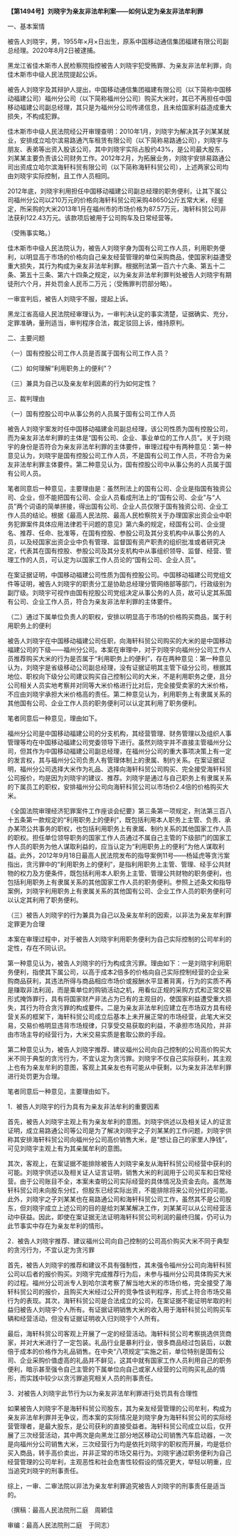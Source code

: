**【第1494号】刘晓宇为亲友非法牟利案——如何认定为亲友非法牟利罪**

一、基本案情

被告人刘晓宇，男，1955年×月×日出生，原系中国移动通信集团福建有限公司副总经理。2020年8月2日被逮捕。

黑龙江省佳木斯市人民检察院指控被告人刘晓宇犯受贿罪、为亲友非法牟利罪，向佳木斯市中级人民法院提起公诉。

被告人刘晓宇及其辩护人提出，中国移动通信集团福建有限公司（以下简称中国移动福建公司）福州分公司（以下简称福州分公司）购买大米时，其已不再担任中国移动福建公司副总经理，其只是为福州分公司传递信息，且未给国家利益造成重大损失，不构成犯罪。

佳木斯市中级人民法院经公开审理查明：2010年1月，刘晓宇为解决其子刘某某就业，安排成立哈尔滨易路通汽车租赁有限公司（以下简称易路通公司），刘晓宇与朋友、表弟等出资入股该公司，其中刘晓宇实际占股约43%，是公司最大股东，刘某某主要负责该公司财务工作。2012年2月，为拓展业务，刘晓宇安排易路通公司出资成立哈尔滨海轩科贸有限公司（以下简称海轩科贸公司），上述两家公司均由刘晓宇实际控制，且工作人员相同。

2012年底，刘晓宇利用担任中国移动福建公司副总经理的职务便利，让其下属公司福州分公司以210万元的价格向海轩科贸公司采购48650公斤五常大米，经鉴定，所采购的大米2013年1月在福州市的市场价格为87.57万元，海轩科贸公司非法获利122.43万元。该款项后被用于公司购车及日常经营等。

（受贿事实略。）

佳木斯市中级人民法院认为，被告人刘晓宇身为国有公司工作人员，利用职务便利，以明显高于市场的价格向自己亲友经营管理的单位采购商品，使国家利益遭受重大损失，其行为构成为亲友非法牟利罪。根据刑法第一百六十六条、第五十二条、第五十三条、第六十四条之规定，以为亲友非法牟利罪判处被告人刘晓宇有期徒刑六个月，并处罚金人民币二万元；（受贿罪判罚部分略）。

一审宣判后，被告人刘晓宇不服，提起上诉。

黑龙江省高级人民法院经审理认为，一审判决认定的事实清楚，证据确实、充分，定罪准确，量刑适当，审判程序合法，裁定驳回上诉，维持原判。

二、主要问题

（一）国有控股公司工作人员是否属于国有公司工作人员？

（二）如何理解“利用职务上的便利”？

（三）兼具为自己以及亲友牟利因素的行为如何定性？

三、裁判理由

（一）国有控股公司中从事公务的人员属于国有公司工作人员

被告人刘晓宇案发时任中国移动福建金司副总经理，该公司性质为国有控股公司，而为亲友非法牟利罪的主体是“国有公司、企业、事业单位的工作人员”。关于刘晓宇的身份是否符合为亲友非法牟利罪的主体要件，审理过程中有两种意见：第一种意见认为，刘晓宇是国有控股公司工作人员，不是国有公司工作人员，不符合为亲友非法牟利罪主体要件。第二种意见认为，国有控股公司中从事公务的人员属于国有公司人员。

笔者同意后一种意见，主要理由是：虽然刑法上的国有公司、企业是指国有独资公司、企业，但不能把国有公司、企业人员看成刑法上的“国有公司、企业”与“人员”两个词语的简单拼接，得出国有公司、企业人员仅限于国有独资公司、企业工作人员的结论。根据《最高人民法院、最高人民检察院关于办理国家出资企业中职务犯罪案件具体应用法律若干问题的意见》第六条的规定，经国有公司、企业提名、推荐、任命、批准等，在国有控股、参股公司及其分支机构中从事公务的人员，以及经国家出资企业中负有管理、监督国有资产职责的组织批准或者研究决定，代表其在国有控股、参股公司及其分支机构中从事组织领导、监督、经营、管理工作的人员，可认定为以国家工作人员论的“国有公司、企业人员”。

在案证据证明，中国移动福建公司性质为国有控股公司。中国移动福建公司党组文件等证明，被告人刘晓宇的职责分工是协助总经理分管网络部等部门，行政级别为副厅级。刘晓宇可视作由国有挖股公司党组决定从事公务的人员，故可认定其系国有公司、企业工作人员，符合为亲友非法牟利罪的主体要件。

（二）通过下属单位负责人的职权，安排以明显高于市场的价格购买商品，属于利用职务上的便利

被告人刘晓宇在中国移动福建公司任职，向海轩科贸公司购买的大米的是中国移动福建公司的下级——福州分公司。本案在审理中，对于刘晓宇向福州分公司工作人员推荐购买大米的行为是否属于“利用职务上的便利”，存在两种意见：第一种意见认为，刘晓宇是省级移动公司副总经理，没有证据证明其主管下级分公司，根据其地位、职权向下级分公司建议购买自己控制公司的大米，不是利用职务之便，且分公司相关人员实地考察并对同等大米价格进行比对后，完全接受卖家的大米价格，不应由刘晓宇承担大米价格高的责任。第二种意见认为，利用职务上有隶属关系的其他国有公司、企业工作人员的职务便利可以认定其利用了职务便利。

笔者同意后一种意见，理由如下。

福州分公司是中国移动福建公司的分支机构，其经营管理、财务管理以及组织人事管理等均在中国移动福建公司党委领导下进行。虽然刘晓宇并不直接主管福州分公司，但其作为中国移动福建公司副总经理，在福州分公司的重大事项决策上有一定的发言权，其与福州分公司负责人有管理体制上的隶属、制约关系。在案证据证明，福州分公司选择大米作为礼品、选择向海轩科贸公司购买、完全接受海轩科贸公司报价，均是因为刘晓宇的建议、推荐。刘晓宇是通过与自己职务上有隶属关系的下属员工的职权，安排福州分公司向海轩科贸公司以市场价2.4倍的价格购买大米。

《全国法院审理经济犯罪案件工作座谈会纪要》第三条第一项规定，刑法第三百八十五条第一款规定的“利用职务上的便利”，既包括利用本人职务上主管、负责、承办某项公共事务的职权，也包括利用职务上有隶属、制约关系的其他国家工作人员的职权。担任单位领导职务的国家工作人员通过不属自己主管的下级部门的国家工作人员的职务为他人谋取利益的，应当认定为“利用职务上的便利”为他人谋取利益。此外，2012年9月18日最高人民法院发布的指导案例11号——杨延虎等贪污案指出，贪污罪中的“利用职务上的便利”，是指利用职务上主管、管理、经手公共财物的权力及方便条件，既包括利用本人职务上主管、管理公共财物的职务便利，也包括利用职务上有隶属关系的其他国家工作人员的职务便利。参照上述条文和指导案例，刘晓宇利用职务上有隶属关系的其他国有公司、企业工作人员的职务便利可以认定其利用了职务便利。

（三）被告人刘晓宇的行为兼具为自己以及亲友牟利的因索，以非法为亲友牟利罪定罪更为合理

本案在审理过程中，对于被告人刘晓宇利用职务便利为自己实际控制的公司牟利的定性，存在不同认识。

第一种意见认为，被告人刘晓宇的行为构成贪污罪。理由如下：一是刘晓宇利用职务便利，指使其下属公司，以高于成本2倍多的价格向自己实际控制经营的企业采购商品获利，其违法所得与商品相应市场价或报酬水平显著背离，行为的实质不再是赚取非法利润，而是乘单位的购销活动之机，用看似正规的采购方式和正常交易形式掩饰罪行，具有将国家财产非法占为已有的主观目的，使国家利益遭受重大损失，其行为符合贪污罪的构成要件。二是为亲友非法牟利应建立在市场双方具有经营关系的框架下，海轩科贸公司成立后基本上未开展正常的市场经营，此笔大米交易，交易价格明显违背市场规律，只享受交易获取的利益，不承担市场风险，并非由市场主导的经营行为，大米交易实质是套取公款的手段。

第二种意见认为，被告人刘晓宇推荐、建议福州公司向自己控制的公司高价购买大米不同于典型的贪污行为，不宜认定为贪污罪。刘晓宇不仅自己实际获利，其主观上也有为亲友牟利的意图，客观上其亲友也有可能从中获剩，以为亲友非法牟利罪进行处罚更为合理。

笔者同意后一种意见，主要理由如下。

1．被告人刘晓宇的行为具有为亲友非法牟利的重要因素

首先，被告人刘晓宇主观上有为亲友牟利的意图。刘晓宇供述以及相关证人的证言证明，成立易路通公司等公司是为了解决刘晓宇之子刘某某的工作问题，刘晓宇供称其安排海轩科贸公司向福州分公司高价销售大米，是“想让自己的家里人挣钱”，可见刘晓宇主观上有为其亲属牟利的意图。

其次，客观上，在案证据不能排除被告人刘晓宇亲友从海轩科贸公司经营中获利的可能。刘晓宇供述以及相关证人证言证明，销售大米的利润用于公司买车和日常经营。由于公司账目不全，本案未查明公司实际经营的具体情况及资金去向。虽然海轩科贸公司未向股东分红，但股东已经实际出资，不能排除将来公司分红的可能。此外，刘晓宇之子刘某某也在易路通公司和海轩科贸公司工作，虽然其不是公司股东，但刘晓宇成立上述公司的目的是给刘某某解决工作，刘某某可以从公司经营活动中获益。因此，即使在案证据无法证明海轩科贸公司利润的最终归属，仍可认为此节事实中存在为亲友牟利的情形。

2．被告人刘晓宇推荐、建议福州公司向自己控制的公司高价购买大米不同于典型的贪污行为，不宜认定为贪污罪

首先，被告人刘晓宇的推荐和建议不具有强制性，其未强令福州分公司向海轩科贸公司以后者的报价购买。刘晓宇完成推荐行为后，未参与福州分公司具体购买大米的过程。福州分公司派专人到哈尔滨考察了解当地大米的市场价格，完全接受了海轩科贸公司的报价，且购买大米经过公开的竞争性谈判程序，形式上符合市场交易行为的表现。其次，海轩科贸公司是合法成立的公司，在案证据不能证明牟取的利益归被告人刘晓宇个人所有。有证据证明销售大米的收入用于海轩科贸公司购买车辆和经营活动，但没有证据证明收入归刘晓宇个人所有。

最后，海轩科贸公司客观上开展了一定的经营活动。海轩科贸公司考察挑选供货商家，并对大米进行了一定包装。礼品行业是暴利行业，很多商品经过包装后，以数倍于成本的价格作为礼品销售。在中央“八项规定”实施之前，单位特别是国有公司、企业采购价值虚高的礼品并不鲜见，这其中就有国家工作人员利用自己的职务便利，暗示甚至强令自己主管的下属单位向自己或家人经营的公司购买礼品的情形，而实践中较少以贪污罪追究相关人员的刑事责任。

3．对被告人刘晓宇此节行为以为亲友非法牟利罪进行处罚具有合理性

如果被告人刘晓宇不是海轩科贸公司股东，其为亲友经营管理的公司牟利，构成为亲友非法牟利罪并无争议，而本案的实际情况是刘晓宇身为海轩科贸公司的实际经营管理者，是最大股东，是公司获利的直接受益者。海轩科贸公司成立以后，仅开展了三次经营活动，其中两次是向黑龙江部分地区移动公司销售汽车启动器，一次是向福州分公司销售大米，三次经营行为均是依托刘晓宇的职权而开展，均是低价买入商品，转手高价卖出，并非正常的市场交易行为。刘晓宇通过职务便利为自己经营管理的公司牟利，主观恶性和社会危害性较假设的情况更大，举轻以明重，应当追究刘晓宇的刑事责任。

综上，一审、二审法院以非法为亲友牟利罪追究被告人刘晓宇的刑事责任是适当的。

（撰稿：最高人民法院刑二庭　周颖佳

审编：最高人民法院刑二庭　于同志）